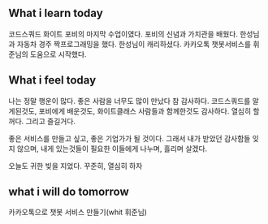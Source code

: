 ## What i learn today
코드스쿼드 화이트 포비의 마지막 수업이였다. 포비의 신념과 가치관을 배웠다.
한성님과 자동차 경주 짝프로그래밍을 했다. 한성님이 캐리하셨다.
카카오톡 챗봇서비스를 휘준님의 도움으로 시작했다.

## What i feel today
나는 정말 행운이 많다. 좋은 사람을 너무도 많이 만났다 참 감사하다. 코드스쿼드를 알게된것도, 포비에게 배운것도, 화이트클래스 사람들과 함께한것도
감사하다.
열심히 할꺼다.
그리고 즐길거다.

좋은 서비스를 만들고 싶고, 좋은 기업가가 될 것이다.
그래서 내가 받았던 감사함들 잊지 않으며,
내게 있는것들이 필요한 이들에게 나누며, 흘리며 살겠다.

오늘도 귀한 빚을 지었다.
꾸준히, 열심히 하자


## what i will do tomorrow
카카오톡으로 챗봇 서비스 만들기(whit 휘준님)
